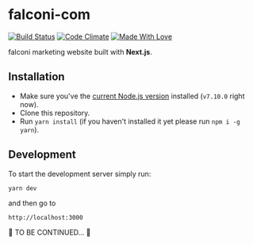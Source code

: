 

# falconi-com 
[![Build Status](https://travis-ci.org/falcon1812/falconi.svg?branch=develop)](https://travis-ci.org/falcon1812/falconi) [![Code Climate](https://codeclimate.com/github/falcon1812/falconi.png)](https://codeclimate.com/github/falcon1812/falconi) [![Made With Love](https://img.shields.io/badge/made%20with-%3C3-red.svg)](https://github.com/falcon1812/falconi)

falconi marketing website built with **Next.js**.

## Installation

* Make sure you've the [current Node.js version](https://nodejs.org/en/download/current/) installed (`v7.10.0` right now).
* Clone this repository.
* Run `yarn install` (if you haven't installed it yet please run `npm i -g yarn`).

## Development

To start the development server simply run:

`yarn dev`

and then go to

`http://localhost:3000`

:construction: TO BE CONTINUED... :construction:
 
